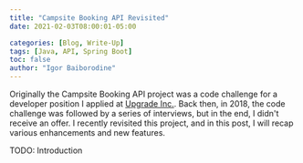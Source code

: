 ```yaml
---
title: "Campsite Booking API Revisited"
date: 2021-02-03T08:00:01-05:00

categories: [Blog, Write-Up]
tags: [Java, API, Spring Boot]
toc: false
author: "Igor Baiborodine"
---
```


Originally the Campsite Booking API project was a code challenge for a developer position I applied at [Upgrade Inc.](https://www.upgrade.com/). Back then, in 2018, the code challenge was followed by a series of interviews, but in the end, I didn't receive an offer. I recently revisited this project, and in this post, I will recap various enhancements and new features.  

<!--more-->

TODO: Introduction
